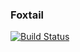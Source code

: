 ### Foxtail
[![Build Status](https://travis-ci.org/helior/foxtail.svg)](https://travis-ci.org/helior/foxtail)

